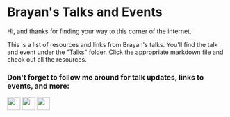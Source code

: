# Brayan's Talks and Events

Hi, and thanks for finding your way to this corner of the internet.

This is a list of resources and links from Brayan's talks. You'll find the talk and event under the ["Talks" folder](https://github.com/mwanyumba7/TalksandEvents/tree/main/Talks). Click the appropriate markdown file and check out all the resources.

### Don't forget to follow me around for talk updates, links to events, and more:

<p align="left">
<a href="https://twitter.com/Kai_mwanyumba" target="blank"><img align="center" src="https://github.com/mishmanners/MishManners/blob/master/socials/twitter%20(2).png" title = "Twitter" alt="" height="30" /></a>
<a href="https://www.linkedin.com/in/brayan-mwanyumba-309498227/" target="blank"><img align="center" src="https://github.com/mishmanners/MishManners/blob/master/socials/transparent-Linkedin-logo-icon.png" alt="" height="30" /></a>
<a href="https://dev.to/brayan_kai" target="blank"><img align="center" src="https://github.com/mishmanners/MishManners/blob/master/socials/devto.png" alt="" height="30" /></a>
</p>


